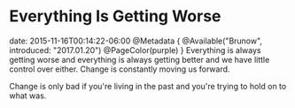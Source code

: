 # Everything Is Getting Worse
date: 2015-11-16T00:14:22-06:00
@Metadata {
  @Available("Brunow", introduced: "2017.01.20")
  @PageColor(purple)
}
Everything is always getting worse and everything is always getting better and we have little control over either. Change is constantly moving us forward.

Change is only bad if you're living in the past and you're trying to hold on to what was.
